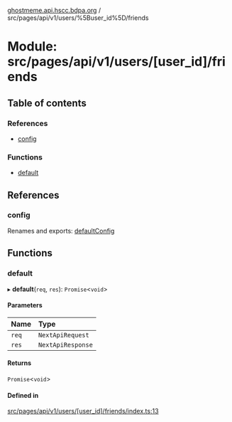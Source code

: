 [ghostmeme.api.hscc.bdpa.org](../README.md) / src/pages/api/v1/users/%5Buser_id%5D/friends

# Module: src/pages/api/v1/users/[user\_id]/friends

## Table of contents

### References

- [config](src_pages_api_v1_users__user_id__friends.md#config)

### Functions

- [default](src_pages_api_v1_users__user_id__friends.md#default)

## References

### config

Renames and exports: [defaultConfig](src_backend_middleware.md#defaultconfig)

## Functions

### default

▸ **default**(`req`, `res`): `Promise`<`void`\>

#### Parameters

| Name | Type |
| :------ | :------ |
| `req` | `NextApiRequest` |
| `res` | `NextApiResponse` |

#### Returns

`Promise`<`void`\>

#### Defined in

[src/pages/api/v1/users/[user_id]/friends/index.ts:13](https://github.com/nhscc/ghostmeme.api.hscc.bdpa.org/blob/86898e9/src/pages/api/v1/users/[user_id]/friends/index.ts#L13)
